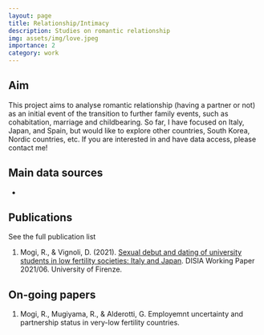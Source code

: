 ```yaml
---
layout: page
title: Relationship/Intimacy
description: Studies on romantic relationship
img: assets/img/love.jpeg
importance: 2
category: work
---
```


Aim
---
This project aims to analyse romantic relationship (having a partner or not) as an initial event of the transition to further family events, such as cohabitation, marriage and childbearing. So far, I have focused on Italy, Japan, and Spain, but would like to explore other countries, South Korea, Nordic countries, etc. If you are interested in and have data access, please contact me!

Main data sources
-----------------
- []()

Publications
------------
See the full publication list
1. Mogi, R., & Vignoli, D. (2021). [Sexual debut and dating of university students in low fertility societies: Italy and Japan](https://local.disia.unifi.it/wp_disia/2021/wp_disia_2021_06.pdf). DISIA Working Paper 2021/06. University of Firenze.

On-going papers
---------------
1. Mogi, R., Mugiyama, R., & Alderotti, G. Employemnt uncertainty and partnership status in very-low fertility countries.
